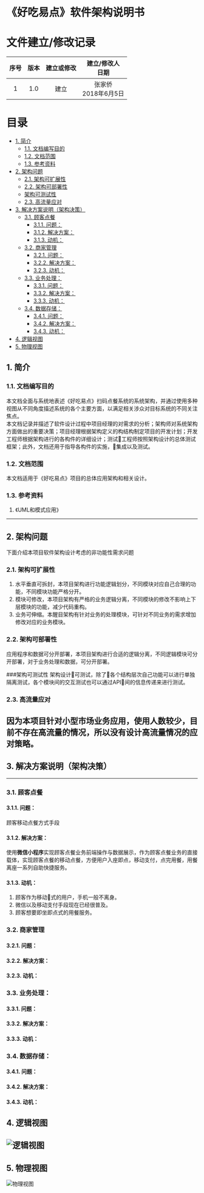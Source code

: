 # 《好吃易点》软件架构说明书

# 文件建立/修改记录
|序号 |版本|建立或修改|建立/修改人</br>日期|
|:--:|:--:|:-----:|:----------------:|
|1   |1.0 |建立   |张家侨</br>2018年6月5日|

# 目录
<!-- TOC depthFrom:2 -->

- [1. 简介](#1-简介)
    - [1.1. 文档编写目的](#11-文档编写目的)
    - [1.2. 文档范围](#12-文档范围)
    - [1.3. 参考资料](#13-参考资料)
- [2. 架构问题](#2-架构问题)
    - [2.1. 架构可扩展性](#21-架构可扩展性)
    - [2.2. 架构可部署性](#22-架构可部署性)
    - [架构可测试性](#架构可测试性)
    - [2.3. 高流量应对](#23-高流量应对)
- [3. 解决方案说明（架构决策）](#3-解决方案说明架构决策)
    - [3.1. 顾客点餐](#31-顾客点餐)
        - [3.1.1. 问题：](#311-问题)
        - [3.1.2. 解决方案：](#312-解决方案)
        - [3.1.3. 动机：](#313-动机)
    - [3.2. 商家管理](#32-商家管理)
        - [3.2.1. 问题：](#321-问题)
        - [3.2.2. 解决方案：](#322-解决方案)
        - [3.2.3. 动机：](#323-动机)
    - [3.3. 业务处理：](#33-业务处理)
        - [3.3.1. 问题：](#331-问题)
        - [3.3.2. 解决方案：](#332-解决方案)
        - [3.3.3. 动机：](#333-动机)
    - [3.4. 数据存储：](#34-数据存储)
        - [3.4.1. 问题：](#341-问题)
        - [3.4.2. 解决方案：](#342-解决方案)
        - [3.4.3. 动机：](#343-动机)
- [4. 逻辑视图](#4-逻辑视图)
- [5. 物理视图](#5-物理视图)

<!-- /TOC -->

## 1. 简介
### 1.1. 文档编写目的
本文档全面与系统地表述《好吃易点》扫码点餐系统的系统架构，并通过使用多种视图从不同角度描述系统的各个主要方面，以满足相关涉众对目标系统的不同关注焦点。<br>
本文档记录并描述了软件设计过程中项目经理的对需求的分析；架构师对系统架构方面做出的重要决策；项目经理根据架构定义的构结构制定项目的开发计划；开发工程师根据架构进行的各构件的详细设计；测试工程师按照架构设计的总体测试框架；此外，文档还用于指导各构件的实施，集成以及测试。

### 1.2. 文档范围
本文档适用于《好吃易点》项目的总体应用架构和相关设计。

### 1.3. 参考资料
1. 《UML和模式应用》
---
## 2. 架构问题
下面介绍本项目软件架构设计考虑的非功能性需求问题
### 2.1. 架构可扩展性
1. 水平垂直可拆封，本项目架构进行功能逻辑划分，不同模块对应自己合理的功能，不同模块功能严格分开。
2. 模块可修改，本项目架构有严格的业务逻辑分离，不同模块的修改不影响上下层模块的功能，减少代码重构。
3. 业务可伸缩。本醒目架构有针对业务的处理模块，可针对不同业务的需求增加修改对应的业务模块。

### 2.2. 架构可部署性
应用程序和数据可分开部署，本项目架构进行合适的逻辑分离，不同逻辑模块可分开部署，对于业务处理和数据，可分开部署。

###架构可测试性
架构设计可测试，除了各个结构层次自己功能可以进行单独隔离测试，各个模块间的交互测试也可以通过API间的信息传递来进行测试。

### 2.3. 高流量应对
因为本项目针对小型市场业务应用，使用人数较少，目前不存在高流量的情况，所以没有设计高流量情况的应对策略。
---
## 3. 解决方案说明（架构决策）
---
### 3.1. 顾客点餐
#### 3.1.1. 问题：
顾客移动点餐方式手段
#### 3.1.2. 解决方案：
使用**微信小程序**实现顾客点餐业务前端操作与数据展示，作为顾客点餐业务的直接载体，实现顾客点餐的移动点餐，方便用户入座即点，移动支付，点完用餐，用餐离座一系列自助快捷服务。
#### 3.1.3. 动机：
1. 顾客作为移动式的用户，手机一般不离身。
2. 微信以及移动支付手段现在已经很普及。
3. 顾客想要即坐即点式的用餐服务。

### 3.2. 商家管理
#### 3.2.1. 问题：

#### 3.2.2. 解决方案：

#### 3.2.3. 动机：

### 3.3. 业务处理：
#### 3.3.1. 问题：

#### 3.3.2. 解决方案：

#### 3.3.3. 动机：

### 3.4. 数据存储：
#### 3.4.1. 问题：

#### 3.4.2. 解决方案：

#### 3.4.3. 动机：

## 4. 逻辑视图
![逻辑视图](逻辑视图.png)
---
## 5. 物理视图
![物理视图](物理视图.png)
